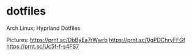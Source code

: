 # dotfiles
Arch Linux; Hyprland Dotfiles


Pictures:
https://prnt.sc/DbByEa7rWwrb
https://prnt.sc/0gPDChryFFGf
https://prnt.sc/Uc5f-f-s4FS7
